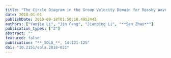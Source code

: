 ```yaml
---
title: "The Circle Diagram in the Group Velocity Domain for Rossby Wave under the Horizontally Non-Uniform Flow"
date: 2018-01-01
publishDate: 2019-09-18T01:50:18.495244Z
authors: ["Yanjie Li", "Jin Feng", "Jianping Li", "**Sen Zhao**"]
publication_types: ["2"]
abstract: ""
featured: false
publication: "**_SOLA_**, 14:121-125"
doi: "10.2151/sola.2018-021"
---
```


